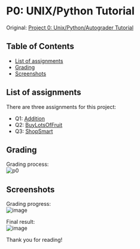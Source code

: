 # P0: UNIX/Python Tutorial

Original: [Project 0: Unix/Python/Autograder Tutorial](http://ai.berkeley.edu./tutorial.html)

## Table of Contents
- [List of assignments](#list-of-assignments)
- [Grading](#grading)
- [Screenshots](#screenshots)

## List of assignments
There are three assignments for this project:
- Q1: [Addition]()
- Q2: [BuyLotsOfFruit]()
- Q3: [ShopSmart]()

## Grading
Grading process:  
![p0](https://user-images.githubusercontent.com/79621768/156731633-3e3ec24a-af25-4ab0-a9e5-2aafdd7570b0.gif)

## Screenshots
Grading progress:  
![image](https://user-images.githubusercontent.com/79621768/156729768-21ebd28a-8419-4436-86dc-4f4f3b325daa.png)

Final result:  
![image](https://user-images.githubusercontent.com/79621768/156729894-505a3d02-4fc5-4c37-9137-68d10a33766c.png)

Thank you for reading!
